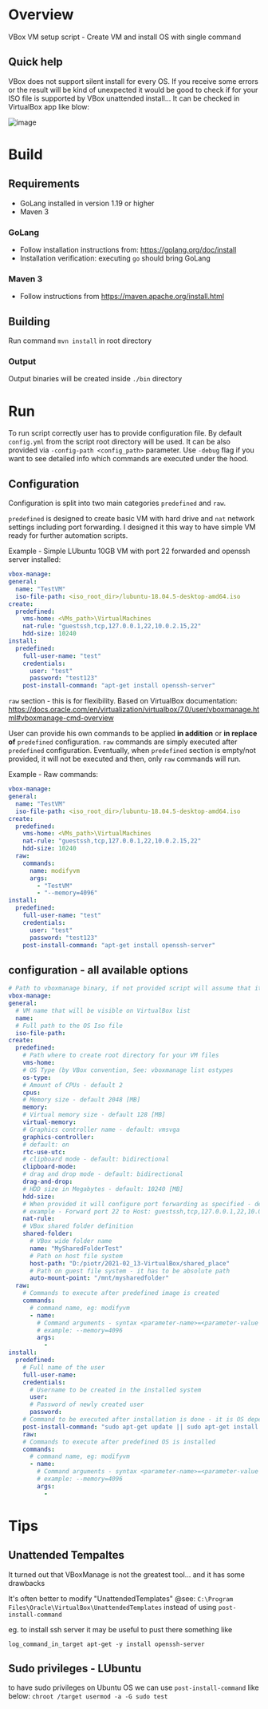 # Overview

VBox VM setup script - Create VM and install OS with single command

## Quick help

VBox does not support silent install for every OS. If you receive some errors or the result will be kind of unexpected it would be good to check if for your ISO file is supported by VBox unattended install... It can be checked in VirtualBox app like blow:

![image](https://user-images.githubusercontent.com/62462151/200083625-b081d7e7-4ec6-4ab8-a11c-a013b07f5fd7.png)


# Build 
## Requirements

* GoLang installed in version 1.19 or higher
* Maven 3

### GoLang

* Follow installation instructions from: https://golang.org/doc/install
* Installation verification: executing `go` should bring GoLang

### Maven 3
* Follow instructions from https://maven.apache.org/install.html

## Building

Run command `mvn install` in root directory

### Output

Output binaries will be created inside `./bin` directory

# Run

To run script correctly user has to provide configuration file. By default `config.yml` from the script root directory will be used. It can be also provided via `-config-path <config_path>` parameter.
Use `-debug` flag if you want to see detailed info which commands are executed under the hood.

## Configuration

Configuration is split into two main categories `predefined` and `raw`. 

`predefined` is designed to create basic VM with hard drive and `nat` network settings including port forwarding. I designed it this way to have simple VM ready for further automation scripts.

Example - Simple LUbuntu 10GB VM with port 22 forwarded and openssh server installed:

```yaml
vbox-manage:
general:
  name: "TestVM"
  iso-file-path: <iso_root_dir>/lubuntu-18.04.5-desktop-amd64.iso
create:
  predefined:
    vms-home: <VMs_path>\VirtualMachines
    nat-rule: "guestssh,tcp,127.0.0.1,22,10.0.2.15,22"
    hdd-size: 10240
install:
  predefined:
    full-user-name: "test"
    credentials:
      user: "test"
      password: "test123"
    post-install-command: "apt-get install openssh-server"
```

`raw` section - this is for flexibility. Based on VirtualBox documentation: https://docs.oracle.com/en/virtualization/virtualbox/7.0/user/vboxmanage.html#vboxmanage-cmd-overview

User can provide his own commands to be applied **in addition** or **in replace of** `predefined` configuration. `raw` commands are simply executed after `predefined` configuration. Eventually, when `predefined` section is empty/not provided, it will not be executed and then, only `raw` commands will run.

Example - Raw commands:

```yaml
vbox-manage:
general:
  name: "TestVM"
  iso-file-path: <iso_root_dir>/lubuntu-18.04.5-desktop-amd64.iso
create:
  predefined:
    vms-home: <VMs_path>\VirtualMachines
    nat-rule: "guestssh,tcp,127.0.0.1,22,10.0.2.15,22"
    hdd-size: 10240
  raw:
    commands:
      name: modifyvm
      args: 
        - "TestVM"
        - "--memory=4096"
install:
  predefined:
    full-user-name: "test"
    credentials:
      user: "test"
      password: "test123"
    post-install-command: "apt-get install openssh-server"
```

## configuration - all available options
```yaml
# Path to vboxmanage binary, if not provided script will assume that it is available in PATH env variable
vbox-manage:
general:
  # VM name that will be visible on VirtualBox list
  name: 
  # Full path to the OS Iso file
  iso-file-path: 
create:
  predefined:
    # Path where to create root directory for your VM files
    vms-home:
    # OS Type (by VBox convention, See: vboxmanage list ostypes
    os-type:
    # Amount of CPUs - default 2
    cpus:
    # Memory size - default 2048 [MB]
    memory:
    # Virtual memory size - default 128 [MB]
    virtual-memory: 
    # Graphics controller name - default: vmsvga
    graphics-controller:
    # default: on
    rtc-use-utc:
    # clipboard mode - default: bidirectional
    clipboard-mode:
    # drag and drop mode - default: bidirectional
    drag-and-drop:
    # HDD size in Megabytes - default: 10240 [MB]
    hdd-size:
    # When provided it will configure port forwarding as specified - default: emty
    # example - Forward port 22 to Host: guestssh,tcp,127.0.0.1,22,10.0.2.15,22
    nat-rule:
    # VBox shared folder definition
    shared-folder:
      # VBox wide folder name
      name: "MySharedFolderTest"
      # Path on host file system
      host-path: "D:/piotr/2021-02_13-VirtualBox/shared_place"
      # Path on guest file system - it has to be absolute path
      auto-mount-point: "/mnt/mysharedfolder"
  raw:
    # Commands to execute after predefined image is created
    commands:
      # command name, eg: modifyvm
      - name: 
        # Command arguments - syntax <parameter-name>=<parameter-value
        # example: --memory=4096
        args: 
          - 
install:
  predefined:
    # Full name of the user
    full-user-name: 
    credentials:
      # Username to be created in the installed system
      user: 
      # Password of newly created user
      password: 
    # Command to be executed after installation is done - it is OS dependent value
    post-install-command: "sudo apt-get update || sudo apt-get install openssh-server"
    raw:
    # Commands to execute after predefined OS is installed
    commands:
      # command name, eg: modifyvm
      - name:
        # Command arguments - syntax <parameter-name>=<parameter-value
        # example: --memory=4096
        args:
          - 
```

# Tips

## Unattended Tempaltes
It turned out that VBoxManage is not the greatest tool... and it has some drawbacks

It's often better to modify "UnattendedTemplates" @see: `C:\Program Files\Oracle\VirtualBox\UnattendedTemplates`
instead of using `post-install-command`

eg. to install ssh server it may be useful to pust there something like 
```
log_command_in_target apt-get -y install openssh-server
```

## Sudo privileges - LUbuntu

to have sudo privileges on Ubuntu OS we can use `post-install-command` like below:
`chroot /target usermod -a -G sudo test`

